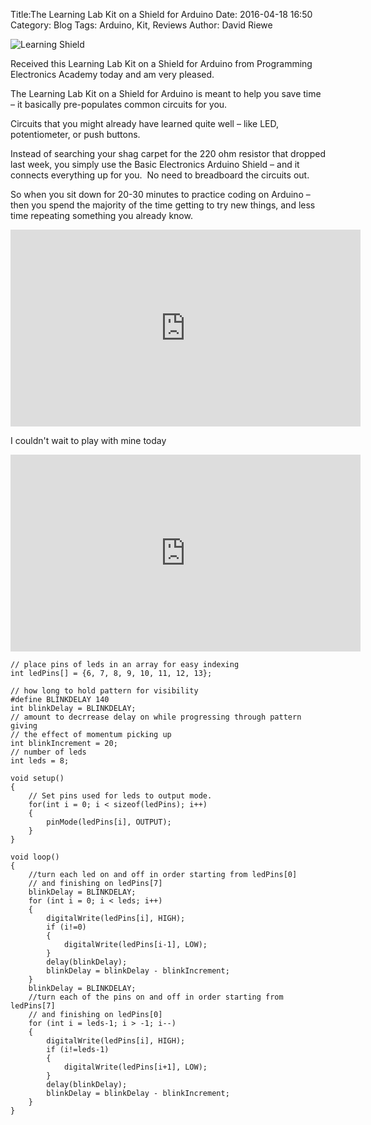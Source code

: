 Title:The Learning Lab Kit on a Shield for Arduino
Date: 2016-04-18 16:50
Category: Blog
Tags: Arduino, Kit, Reviews
Author: David Riewe

![Learning Shield](/images/learningshield.png)

Received this Learning Lab Kit on a Shield for Arduino from Programming Electronics Academy today and am very pleased.  

The Learning Lab Kit on a Shield for Arduino is meant to help you save time – it basically pre-populates common circuits for you.

Circuits that you might already have learned quite well – like LED, potentiometer, or push buttons.

Instead of searching your shag carpet for the 220 ohm resistor that dropped last week, you simply use the Basic Electronics Arduino Shield – and it connects everything up for you.  No need to breadboard the circuits out.

So when you sit down for 20-30 minutes to practice coding on Arduino – then you spend the majority of the time getting to try new things, and less time repeating something you already know.

<iframe width="560" height="315" src="https://www.youtube.com/embed/EdQKVRJf4oc" frameborder="0" allowfullscreen></iframe>

I couldn't wait to play with mine today

<iframe width="560" height="315" src="https://www.youtube.com/embed/b_0JAeRxDbc" frameborder="0" allowfullscreen></iframe>

```
// place pins of leds in an array for easy indexing
int ledPins[] = {6, 7, 8, 9, 10, 11, 12, 13};

// how long to hold pattern for visibility
#define BLINKDELAY 140
int blinkDelay = BLINKDELAY;
// amount to decrrease delay on while progressing through pattern giving
// the effect of momentum picking up
int blinkIncrement = 20; 
// number of leds
int leds = 8;

void setup()
{
	// Set pins used for leds to output mode.
	for(int i = 0; i < sizeof(ledPins); i++)
	{
		pinMode(ledPins[i], OUTPUT);
	}
}

void loop()
{
	//turn each led on and off in order starting from ledPins[0]
	// and finishing on ledPins[7]
	blinkDelay = BLINKDELAY;
	for (int i = 0; i < leds; i++)
	{
		digitalWrite(ledPins[i], HIGH);
		if (i!=0)
		{
			digitalWrite(ledPins[i-1], LOW);
		}
		delay(blinkDelay);
		blinkDelay = blinkDelay - blinkIncrement;
	}
	blinkDelay = BLINKDELAY;
	//turn each of the pins on and off in order starting from ledPins[7]
	// and finishing on ledPins[0]
	for (int i = leds-1; i > -1; i--)
	{
		digitalWrite(ledPins[i], HIGH);
		if (i!=leds-1)
		{
			digitalWrite(ledPins[i+1], LOW);
		}
		delay(blinkDelay);
		blinkDelay = blinkDelay - blinkIncrement;
	}
}
```
